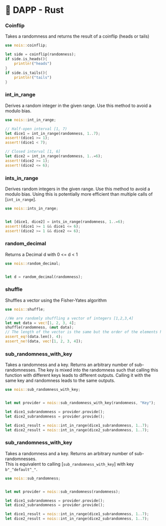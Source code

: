 # 📃 DAPP - Rust

### Coinflip

Takes a randomness and returns the result of a coinflip (heads or tails)

```rust
use nois::coinflip;

let side = coinflip(randomness);
if side.is_heads(){
    println!("heads")
}
if side.is_tails(){
    println!("tails")
}
```

### int\_in\_range

Derives a random integer in the given range. Use this method to avoid a modulo bias.

```rust
use nois::int_in_range;

// Half-open interval [1, 7)
let dice1 = int_in_range(randomness, 1..7);
assert!(dice1 >= 1);
assert!(dice1 < 7);

// Closed interval [1, 6]
let dice2 = int_in_range(randomness, 1..=6);
assert!(dice2 >= 1);
assert!(dice2 <= 6);
```

### ints\_in\_range

Derives random integers in the given range. Use this method to avoid a modulo bias. Using this is potentially more efficient than multiple calls of \[`int_in_range`].

```rust
use nois::ints_in_range;


let [dice1, dice2] = ints_in_range(randomness, 1..=6);
assert!(dice1 >= 1 && dice1 <= 6);
assert!(dice2 >= 1 && dice2 <= 6);
```

### random\_decimal

Returns a Decimal d with 0 <= d < 1

```rust
use nois::random_decimal;


let d = random_decimal(randomness);
```

### shuffle

Shuffles a vector using the Fisher-Yates algorithm

```rust
use nois::shuffle;

//We are randomly shuffling a vector of integers [1,2,3,4]
let mut data = vec![1, 2, 3, 4];
shuffle(randomness, &mut data);
// The length of the vector is the same but the order of the elements has changed
assert_eq!(data.len(), 4);
assert_ne!(data, vec![1, 2, 3, 4]);
```

### sub\_randomness\_with\_key

Takes a randomness and a key. Returns an arbitrary number of sub-randomnesses. The key is mixed into the randomness such that calling this function with different keys leads to different outputs. Calling it with the same key and randomness leads to the same outputs.

```rust
use nois::sub_randomness_with_key;


let mut provider = nois::sub_randomness_with_key(randomness, "Key");

let dice1_subrandomness = provider.provide();
let dice2_subrandomness = provider.provide();

let dice1_result = nois::int_in_range(dice1_subrandomness, 1..7);
let dice2_result = nois::int_in_range(dice2_subrandomness, 1..7);
```

### sub\_randomness\_with\_key

Takes a randomness and a key. Returns an arbitrary number of sub-randomnesses.\
This is equivalent to calling \[`sub_randomness_with_key`] with key `b"_^default^_"`.

```rust
use nois::sub_randomness;


let mut provider = nois::sub_randomness(randomness);

let dice1_subrandomness = provider.provide();
let dice2_subrandomness = provider.provide();

let dice1_result = nois::int_in_range(dice1_subrandomness, 1..7);
let dice2_result = nois::int_in_range(dice2_subrandomness, 1..7);
```
